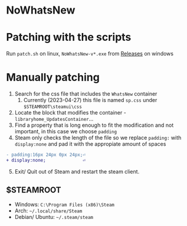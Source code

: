 # NoWhatsNew

# Patching with the scripts
Run `patch.sh` on linux, `NoWhatsNew-v*.exe` from [Releases](https://github.com/mchangrh/NoWhatsNew/releases) on windows

# Manually patching
1. Search for the css file that includes the `WhatsNew` container
   1. Currently (2023-04-27) this file is named `sp.css` under `$STEAMROOT\steamui\css`
2. Locate the block that modifies the container - `libraryhome_UpdatesContainer`...
3. Find a property that is long enough to fit the modification and not important, in this case we choose `padding`
4. Steam only checks the length of the file so we replace `padding:` with `display:none` and pad it with the appropiate amount of spaces
```diff
- padding:16px 24px 0px 24px;⏎
+ display:none;              ⏎
```
5. Exit/ Quit out of Steam and restart the steam client.

## $STEAMROOT
- Windows: `C:\Program Files (x86)\Steam`
- Arch: `~/.local/share/Steam`
- Debian/ Ubuntu: `~/.steam/steam`